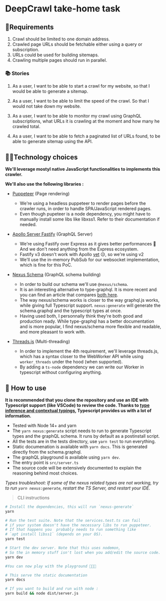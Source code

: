 # DeepCrawl take-home task

## 🧾Requirements

1. Crawl should be limited to one domain address.
2. Crawled page URLs should be fetchable either using a query or subscription.
3. URLs could be used for building sitemaps.
4. Crawling multiple pages should run in parallel.

### 📚 Stories

1. As a user, I want to be able to start a crawl for my website, so that I would be able to generate a sitemap.

2. As a user, I want to be able to limit the speed of the crawl. So that I would not take down my website.

3. As a user, I want to be able to monitor my crawl using GraphQL subscriptions, what URLs it is crawling at the moment and how many he crawled total.

4. As a user, I want to be able to fetch a paginated list of URLs found, to be able to generate sitemap using the API.

## 👩‍💻Technology choices

**We'll leverage mostyl native JavaScript functionalities to implements this crawler.**

**We'll also use the following libraries :**

-   [Puppeteer](https://github.com/puppeteer/puppeteer) (Page rendering)

    -   We're using a headless puppeteer to render pages before the crawler runs, in order to handle SPA/JavaScript rendered pages.
    -   Even though pupeteer is a node dependency, you might have to manually install some libs like libxss1. Refer to their documentation if needed.

-   [Apollo Server Fastify](https://github.com/apollographql/apollo-server/blob/main/packages/apollo-server-fastify/README.md) (GraphQL Server)

    -   We're using Fastify over Express as it gives better performances 🚀 And we don't need anything from the Express ecosystem.
    -   Fastify v3 doesn't work with Apollo [yet](https://github.com/apollographql/apollo-server/pull/4356) 😥, so we're using v2
    -   We'll use the in-memory PubSub for our websocket implementation, which is fine for this PoC.

-   [Nexus Schema](https://github.com/graphql-nexus/schema) (GraphQL schema building)

    -   In order to build our schema we'll use `@nexus/schema`.
    -   It is an interesting alternative to type-graphql. It is more recent and you can find an article that compares [both here](https://novvum.io/post/typegraphql-and-graphql-nexus-a-look-at-code-first-apis/).
    -   The way nexus/schema works is closer to the way graphql.js works, while giving full Typescript support. `nexus:generate` will generate the schema.graphql and the typescript types at once.
    -   Having used both, I personnally think they're both good and production ready. While type-graphql has a better documentation and is more popular, I find nexus/schema more flexible and readable, and more pleasant to work with.

-   [Threads.js](https://github.com/andywer/threads.js) (Multi-threading)
    -   In order to implement the 4th requirement, we'll leverage threads.js, which has a syntax closer to the WebWorker API while using `worker_threads` under the hood (when supported).
    -   By adding a `ts-node` dependency we can write our Worker in typescript without configuring anything.

## 🔬 How to use

**It is recommended that you clone the repository and use an IDE with Typescript support (like VSCode) to review the code. Thanks to [type inference and contextual typings](https://www.typescriptlang.org/docs/handbook/type-inference.html), Typescript provides us with a lot of information.**

-   Tested with Node 14+ and yarn
-   The `yarn nexus:generate` script needs to run to generate Typescript types and the graphQL schema. It runs by default as a postinstall script.
-   All the tests are in the tests directory, use `yarn test` to run everything.
-   Static documenation is available with `yarn docs`. This is generated directly from the schema.graphql.
-   The graphQL playground is available using `yarn dev`.
-   The entry point is `src/server.ts`
-   The source code will be extensively documented to explain the reasoning behind most choices.

_Types troubleshoot: If some of the nexus related types are not working, try to run `yarn nexus:generate`, restart the TS Server, and restart your IDE._

> CLI instructions

```bash
# Install the dependencies, this will run `nexus-generate`
yarn

# Run the test suite. Note that the services.test.ts can fail
# if your system doesn't have the necessary libs to run puppeteer.
# If that happens you  probably needs to run something like
# `apt install libss1` (depends on your OS).
yarn test

# Start the dev server. Note that this uses nodemon,
# So the in memory stuff isn't lost when you add/edit the source code.
yarn dev

#You can now play with the playground 🎉🎉🎉

# This serve the static documentation
yarn docs

# If you want to build and run with node :
yarn build && node dist/server.js
```
